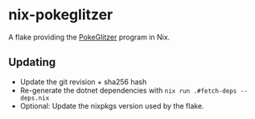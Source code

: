 # nix-pokeglitzer

A flake providing the [PokeGlitzer](https://github.com/E-Sh4rk/PokeGlitzer) program in Nix.

## Updating
- Update the git revision + sha256 hash
- Re-generate the dotnet dependencies with `nix run .#fetch-deps -- deps.nix`
- Optional: Update the nixpkgs version used by the flake.
